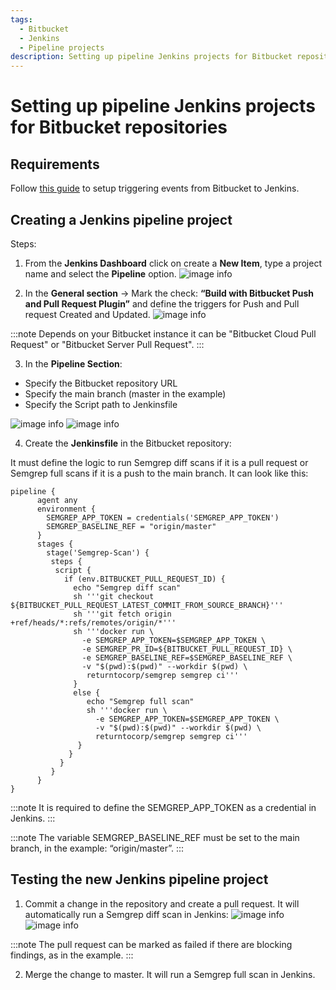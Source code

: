 ```yaml
---
tags:
  - Bitbucket
  - Jenkins
  - Pipeline projects
description: Setting up pipeline Jenkins projects for Bitbucket repositories
---
```


# Setting up pipeline Jenkins projects for Bitbucket repositories

## Requirements
Follow [this guide](https://semgrep.dev/docs/kb/semgrep-ci/bitbucket-triggering-events-to-jenkins/) to setup triggering events from Bitbucket to Jenkins.

## Creating a Jenkins pipeline project

Steps:
1. From the **Jenkins Dashboard** click on create a **New Item**, type a project name and select the **Pipeline** option.
![image info](/img/kb/bitbucket-jenkins-new.png)

2. In the **General section** -> Mark the check: **“Build with Bitbucket Push and Pull Request Plugin”** and define the triggers for Push and Pull request Created and Updated.
![image info](/img/kb/bitbucket-jenkins-events.png)

:::note
Depends on your Bitbucket instance it can be "Bitbucket Cloud Pull Request" or "Bitbucket Server Pull Request".
:::

3. In the **Pipeline Section**:
* Specify the Bitbucket repository URL
* Specify the main branch (master in the example)
* Specify the Script path to Jenkinsfile

![image info](/img/kb/bitbucket-jenkins-pipeline-section-1.png)
![image info](/img/kb/bitbucket-jenkins-pipeline-section-2.png)

4. Create the **Jenkinsfile** in the Bitbucket repository:

It must define the logic to run Semgrep diff scans if it is a pull request or Semgrep full scans if it is a push to the main branch. It can look like this:

```
pipeline {
      agent any
      environment {
        SEMGREP_APP_TOKEN = credentials('SEMGREP_APP_TOKEN')
        SEMGREP_BASELINE_REF = "origin/master"
      }
      stages {
        stage('Semgrep-Scan') {
         steps {
          script {
            if (env.BITBUCKET_PULL_REQUEST_ID) {
              echo "Semgrep diff scan"
              sh '''git checkout ${BITBUCKET_PULL_REQUEST_LATEST_COMMIT_FROM_SOURCE_BRANCH}'''
              sh '''git fetch origin +ref/heads/*:refs/remotes/origin/*'''
              sh '''docker run \
                -e SEMGREP_APP_TOKEN=$SEMGREP_APP_TOKEN \
                -e SEMGREP_PR_ID=${BITBUCKET_PULL_REQUEST_ID} \
                -e SEMGREP_BASELINE_REF=$SEMGREP_BASELINE_REF \
                -v "$(pwd):$(pwd)" --workdir $(pwd) \
                 returntocorp/semgrep semgrep ci'''
              }
              else {
                 echo "Semgrep full scan"
                 sh '''docker run \
                   -e SEMGREP_APP_TOKEN=$SEMGREP_APP_TOKEN \
                   -v "$(pwd):$(pwd)" --workdir $(pwd) \
                   returntocorp/semgrep semgrep ci'''
               }
             }
           }
         }
      }
}
```
:::note
It is required to define the SEMGREP_APP_TOKEN as a credential in Jenkins.
:::

:::note
The variable SEMGREP_BASELINE_REF must be set to the main branch, in the example: “origin/master”.
:::

## Testing the new Jenkins pipeline project

1. Commit a change in the repository and create a pull request. It will automatically run a Semgrep diff scan in Jenkins:
![image info](/img/kb/bitbucket-jenkins-pullrequest-1.png)
![image info](/img/kb/bitbucket-jenkins-pullrequest-2.png)

:::note
The pull request can be marked as failed if there are blocking findings, as in the example.
:::

2. Merge the change to master. It will run a Semgrep full scan in Jenkins.



